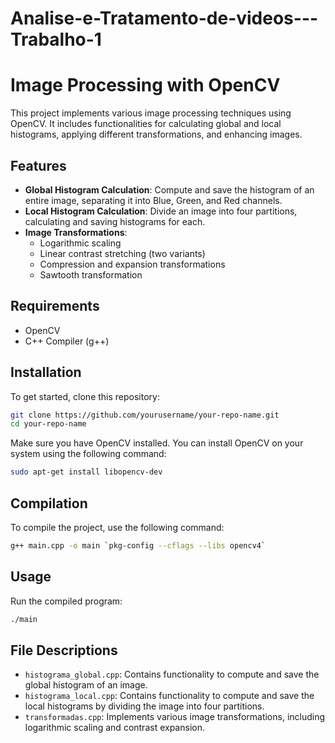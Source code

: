 # Analise-e-Tratamento-de-videos---Trabalho-1



# Image Processing with OpenCV

This project implements various image processing techniques using OpenCV. It includes functionalities for calculating global and local histograms, applying different transformations, and enhancing images. 

## Features

- **Global Histogram Calculation**: Compute and save the histogram of an entire image, separating it into Blue, Green, and Red channels.
- **Local Histogram Calculation**: Divide an image into four partitions, calculating and saving histograms for each.
- **Image Transformations**: 
  - Logarithmic scaling
  - Linear contrast stretching (two variants)
  - Compression and expansion transformations
  - Sawtooth transformation

## Requirements

- OpenCV
- C++ Compiler (g++)

## Installation

To get started, clone this repository:

```bash
git clone https://github.com/yourusername/your-repo-name.git
cd your-repo-name
```

Make sure you have OpenCV installed. You can install OpenCV on your system using the following command:

```bash
sudo apt-get install libopencv-dev
```

## Compilation

To compile the project, use the following command:

```bash
g++ main.cpp -o main `pkg-config --cflags --libs opencv4`
```

## Usage

Run the compiled program:

```bash
./main
```

## File Descriptions

- `histograma_global.cpp`: Contains functionality to compute and save the global histogram of an image.
- `histograma_local.cpp`: Contains functionality to compute and save the local histograms by dividing the image into four partitions.
- `transformadas.cpp`: Implements various image transformations, including logarithmic scaling and contrast expansion.


